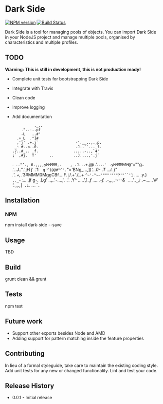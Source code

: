 Dark Side
=========

[![NPM version][npm-image]][npm-url] [![Build Status](https://travis-ci.org/Mindera/dark-side.svg?branch=master)](https://travis-ci.org/Mindera/dark-side)

Dark Side is a tool for managing pools of objects. You can import Dark Side in your NodeJS project and manage multiple pools, organised by characteristics and multiple profiles.

## TODO

 **Warning: This is still in development, this is not production ready!**

  * Complete unit tests for bootstrapping Dark Side
  * Integrate with Travis
  * Clean code
  * Improve logging
  * Add documentation

   
                  ._,.
            ."..-..pf
            -L   ..#'
          .+_L  ."]#
          ,'j' .+.j`                 -'.__..,.,p.
         _~ #..<..0.                 .J-.``..._f.
        .7..#_.. _f.                .....-..,`4'
        ;` ,#j.  T'      ..         ..J....,'.j`
       .` .."^.,-0.,,,,yMMMMM,.    ,-.J...+`.j@
      .'.`...' .yMMMMM0M@^=`""g.. .'..J..".'.jH
      j' .'1`  q'^)@@#"^".`"='BNg_...,]_)'...0-
     .T ...I. j"    .'..+,_.'3#MMM0MggCBf....F.
     j/.+'.{..+       `^~'-^~~""""'"""?'"``'1`
     .... .y.}                  `.._-:`_...jf
     g-.  .Lg'                 ..,..'-....,'.
    .'.   .Y^                  .....',].._f
    ......-f.                 .-,,.,.-:--&`
                              .`...'..`_J`
                              .~......'#'
                              '..,,.,_]`
                              .L..`..``.

## Installation

### NPM

  npm install dark-side --save

## Usage

  TBD

## Build
  
  grunt clean && grunt

## Tests

  npm test
  
## Future work

  * Support other exports besides Node and AMD
  * Adding support for pattern matching inside the feature properties

## Contributing

In lieu of a formal styleguide, take care to maintain the existing coding style.
Add unit tests for any new or changed functionality. Lint and test your code.

## Release History

  * 0.0.1 - Initial release

[npm-url]: https://npmjs.org/package/dark-side
[npm-image]: https://badge.fury.io/js/dark-side.svg
